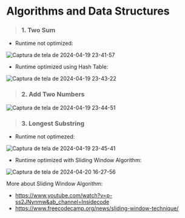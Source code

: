 # Algorithms and Data Structures

> <h3>1. Two Sum </h3>
  - Runtime not optimized:

![Captura de tela de 2024-04-19 23-41-57](https://github.com/carologata/Algorithms-and-Data-Structures/assets/105884639/7f71c774-923b-4704-9689-2aa384c1bb48)

  - Runtime optimized using Hash Table:

![Captura de tela de 2024-04-19 23-43-22](https://github.com/carologata/Algorithms-and-Data-Structures/assets/105884639/a250617a-3293-4f29-a6b9-37e38ac2697a)

> <h3> 2. Add Two Numbers </h3>

![Captura de tela de 2024-04-19 23-44-51](https://github.com/carologata/Algorithms-and-Data-Structures/assets/105884639/1dd2fff9-2f63-4e37-8e62-d2ead9336b3d)

> <h3> 3. Longest Substring </h3>

  - Runtime not optimezed:
    
![Captura de tela de 2024-04-19 23-45-41](https://github.com/carologata/Algorithms-and-Data-Structures/assets/105884639/eb59ff83-ddc0-4b14-a6c5-ba707b71d5c5)

  - Runtime optimized with Sliding Window Algorithm:

![Captura de tela de 2024-04-20 16-27-56](https://github.com/carologata/Algorithms-and-Data-Structures/assets/105884639/5386171b-a070-417d-8d6a-83d95eee2c45)

More about Sliding Window Algorithm:
- https://www.youtube.com/watch?v=p-ss2JNynmw&ab_channel=Insidecode
- https://www.freecodecamp.org/news/sliding-window-technique/

